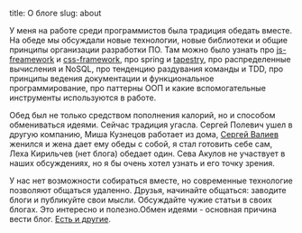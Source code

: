 title: О блоге
slug: about

У меня на работе среди программистов была традиция обедать вместе. На обеде мы обсуждали новые технологии, новые библиотеки и общие принципы организации разработки ПО. Там можно было узнать про [js-freamework](http://jquery.com/) и [css-framework](http://twitter.github.com/bootstrap/), про spring и [tapestry](http://tapestry.apache.org/), про распределенные вычисления и NoSQL, про тенденцию раздувания команды и TDD, про принципы ведения документации и функциональное программирование, про паттерны ООП и какие вспомогательные инструменты используются в работе.

Обед был не только средством пополнения калорий, но и способом обмениваться идеями. Сейчас традиция угасла. Сергей Полевич ушел в другую компанию, Миша Кузнецов работает из дома, [Сергей Валиев](http://blog.itdevelop.ru/) женился и жена дает ему обеды с собой, я стал готовить себе сам, Леха Кирильчев (нет блога) обедает один. Сева Акулов не участвует в наших обсуждениях, но я бы очень хотел узнать и его точку зрения.

У нас нет возможности собираться вместе, но современные технологие позволяют общаться удаленно. Друзья, начинайте общаться: заводите блоги и публикуйте свои мысли. Обсуждайте чужие статьи в своих блогах. Это интересно и полезно.Обмен идеями - основная причина вести блог. [Есть и другие](http://drone.ru/programmers-blog.html).
